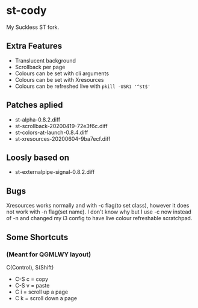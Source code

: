# st-cody
My Suckless ST fork.
## Extra Features
- Translucent background
- Scrollback per page
- Colours can be set with cli arguments
- Colours can be set with Xresources
- Colours can be refreshed live with `pkill -USR1 '^st$'`
## Patches aplied
- st-alpha-0.8.2.diff
- st-scrollback-20200419-72e3f6c.diff
- st-colors-at-launch-0.8.4.diff
- st-xresources-20200604-9ba7ecf.diff
## Loosly based on
- st-externalpipe-signal-0.8.2.diff
## Bugs
Xresources works normally and with -c flag(to set class), however it does not work with -n flag(set name).
I don't know why but I use -c now instead of -n and changed my i3 config to have live colour refreshable scratchpad.
## Some Shortcuts
### (Meant for QGMLWY layout)
C(Control), S(Shift)
- C-S c = copy
- C-S v = paste
- C i = scroll up a page
- C k = scroll down a page
